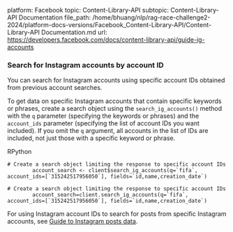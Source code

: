 platform: Facebook
topic: Content-Library-API
subtopic: Content-Library-API Documentation
file_path: /home/bhuang/nlp/rag-race-challenge2-2024/platform-docs-versions/Facebook_Content-Library-API/Content-Library-API Documentation.md
url: https://developers.facebook.com/docs/content-library-api/guide-ig-accounts


### Search for Instagram accounts by account ID

You can search for Instagram accounts using specific account IDs obtained from previous account searches.

To get data on specific Instagram accounts that contain specific keywords or phrases, create a search object using the `search_ig_accounts()` method with the `q` parameter (specifying the keywords or phrases) and the `account_ids` parameter (specifying the list of account IDs you want included). If you omit the `q` argument, all accounts in the list of IDs are included, not just those with a specific keyword or phrase.

RPython

    # Create a search object limiting the response to specific account IDs 
            account_search <- client$search_ig_accounts(q=`fifa`, account_ids=[`315242517956050`], fields=`id,name,creation_date`)

    # Create a search object limiting the response to specific account IDs 
            account_search=client.search_ig_accounts(q=`fifa`, account_ids=[`315242517956050`], fields=`id,name,creation_date`)

For using Instagram account IDs to search for posts from specific Instagram accounts, see [Guide to Instagram posts data](https://developers.facebook.com/docs/content-library-api/guide-ig-posts).